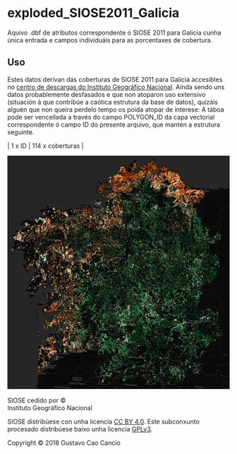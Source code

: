 # exploded_SIOSE2011_Galicia
Aquivo .dbf de atributos correspondente ó SIOSE 2011 para Galicia cunha única entrada e campos individuáis para as porcentaxes de cobertura.
## Uso
Estes datos derivan das coberturas de SIOSE 2011 para Galicia accesibles no [centro de descargas do Instituto Geográfico Nacional](http://centrodedescargas.cnig.es/CentroDescargas/).
Aínda sendo uns datos probablemente desfasados e que non atoparon uso extensivo (situación á que contribúe a caótica estrutura da base de datos), quizáis alguén que non queira perdelo tempo os poida atopar de interese:
A táboa pode ser vencellada a través do campo POLYGON_ID da capa vectorial correspondente ó campo ID do presente arquivo, que mantén a estrutura seguinte.

|     1 x ID     |            114 x coberturas                                 |

![Sample](https://github.com/gottstaff/exploded_SIOSE2011_Galicia/blob/master/37659027.jpg)

SIOSE  cedido  por  ©  
Instituto Geográfico Nacional

SIOSE distribúese con unha licencia [CC BY 4.0](https://creativecommons.org/licenses/by/4.0/legalcode).
Este subconxunto procesado distribúese baixo unha licencia [GPLv3](https://wiki.creativecommons.org/wiki/ShareAlike_compatibility:_GPLv3).

Copyright © 2018 Gustavo Cao Cancio
